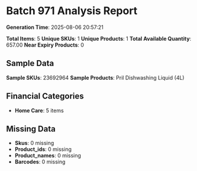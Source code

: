 # Batch 971 Analysis Report

**Generation Time**: 2025-08-06 20:57:21

**Total Items**: 5
**Unique SKUs**: 1
**Unique Products**: 1
**Total Available Quantity**: 657.00
**Near Expiry Products**: 0

## Sample Data
**Sample SKUs**: 23692964
**Sample Products**: Pril Dishwashing Liquid (4L)

## Financial Categories
- **Home Care**: 5 items

## Missing Data
- **Skus**: 0 missing
- **Product_ids**: 0 missing
- **Product_names**: 0 missing
- **Barcodes**: 0 missing
